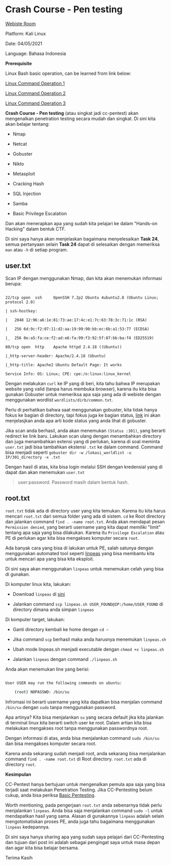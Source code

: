 # Crash Course - Pen testing

[Webiste Room](https://tryhackme.com/room/ccpentesting)



Platform:	Kali Linux

Date:		04/05/2021

Language:	Bahasa Indonesia



**Prerequisite**

Linux Bash basic operation, can be learned from link below:

[Linux Command Operation 1](https://tryhackme.com/room/linux1)

[Linux Command Operation 2](https://tryhackme.com/room/linux2)

[Linux Command Operation 3](https://tryhackme.com/room/linux3)



**Crash Course - Pen testing** (atau singkat jadi cc-pentest) akan mengenalkan penetration testing secara mudah dan singkat. Di sini kita akan belajar tentang:

- Nmap

- Netcat

- Gobuster

- Nikto

- Metasploit

- Cracking Hash

- SQL Injection

- Samba

- Basic Privilege Escalation



Dan akan menerapkan apa yang sudah kita pelajari ke dalam "Hands-on Hacking" dalam bentuk CTF.



Di sini saya hanya akan menjelaskan bagaimana menyelesaikan **Task 24**, semua pertanyaan selain **Task 24** dapat di selesaikan dengan memeriksa `man` atau `-h` di setiap program.



## user.txt



Scan IP dengan menggunakan Nmap, dan kita akan menemukan informasi berupa:

```

22/tcp open  ssh     OpenSSH 7.2p2 Ubuntu 4ubuntu2.8 (Ubuntu Linux; protocol 2.0)

| ssh-hostkey: 

|   2048 12:96:a6:1e:81:73:ae:17:4c:e1:7c:63:78:3c:71:1c (RSA)

|   256 6d:9c:f2:07:11:d2:aa:19:99:90:bb:ec:6b:a1:53:77 (ECDSA)

|_  256 0e:a5:fa:ce:f2:ad:e6:fa:99:f3:92:5f:87:bb:ba:f4 (ED25519)

80/tcp open  http    Apache httpd 2.4.18 ((Ubuntu))

|_http-server-header: Apache/2.4.18 (Ubuntu)

|_http-title: Apache2 Ubuntu Default Page: It works

Service Info: OS: Linux; CPE: cpe:/o:linux:linux_kernel

```

<picture cc_pentest_nmap_result>



Dengan melakukan `curl` ke IP yang di beri, kita tahu bahwa IP merupakan website yang valid (tanpa harus membuka browser), karena itu kita bisa gunakan Gobuster untuk memeriksa apa saja yang ada di webiste dengan menggunakan wordlist `wordlists/dirb/common.txt`.



Perlu di perhatikan bahwa saat menggunakan gobuster, kita tidak hanya fokus ke bagian di directory, tapi fokus juga ke bagian status, [link](https://developer.mozilla.org/en-US/docs/Web/HTTP/Status) ini akan menjelasjkan anda apa arti kode status yang anda lihat di gobuster.



Jika scan anda berhasil, anda akan menemukan `(Status :301)`, yang berarti redirect ke link baru. Lakukan scan ulang dengan menambahkan directory dan juga menambahkan extensi yang di perlukan, karena di soal meminta `user.txt` jadi bisa tambahkan ekstensi `.txt` ke dalam command. Command bisa menjadi seperti `gobuster dir -w /lokasi_worldlist -u IP/301_directory -x .txt`



<picture cc_pentest_gobuster_result>



Dengan hasil di atas, kita bisa login melalui SSH dengan kredensial yang di dapat dan akan menemukan `user.txt`



> user:password. Password masih dalam bentuk hash.



## root.txt



`root.txt` tidak ada di directory user yang kita temukan. Karena itu kita harus mencari `root.txt` dari semua folder yang ada di sistem. `cd` ke Root directory dan jalankan command `find . -name root.txt`. Anda akan mendapat pesan `Permission denied`, yang berarti username yang kita dapat memiliki "limit" tentang apa saja yang bisa dilakukan. Karena itu `Privilege Escalation` atau PE di perlukan agar kita bisa mengakses komputer secara `root`.



Ada banyak cara yang bisa di lakukan untuk PE, salah satunya dengan menggunakan automated tool seperti [linpeas](https://github.com/carlospolop/privilege-escalation-awesome-scripts-suite/tree/master/linPEAS) yang bisa membantu kita untuk mencari apa yang bisa kita eksploit. 



Di sini saya akan menggunakan `linpeas` untuk menemukan celah yang bisa di gunakan.



Di komputer linux kita, lakukan:

- Download `linpeas` di [sini](https://github.com/carlospolop/privilege-escalation-awesome-scripts-suite/tree/master/linPEAS)

- Jalankan command `scp linpeas.sh USER_FOUND@IP:/home/USER_FOUND` di directory dimana anda simpan `linpeas`



Di komputer target, lakukan:

- Ganti directory kembali ke home dengan `cd ~`

- Jika command `scp` berhasil maka anda harusnya menemukan `linpeas.sh`

- Ubah mode linpeas.sh menjadi executable dengan `chmod +x linpeas.sh`

- Jalankan `linpeas` dengan command `./linpeas.sh`



Anda akan menemukan line yang berisi:



<picture cc_pentest_linpeas_result>

```bash

User USER may run the following commands on ubuntu:

    (root) NOPASSWD: /bin/su

```

Infromasi ini berarti username yang kita dapatkan bisa menjalan command `/bin/su` dengan `sudo` tanpa menggunakan password. 



Apa artinya? Kita bisa menjalankan `su` yang secara default jika kita jalankan di terminal linux kita berarti switch user ke root. Dalam artian kita bisa melakukan mengakses root tanpa menggunakan passwordnya root.



Dengan informasi di atas, anda bisa menjalankan command `sudo /bin/su` dan bisa mengakses komputer secara root.



Karena anda sekarang sudah menjadi root, anda sekarang bisa menjalankan command `find . -name root.txt` di Root directory. `root.txt` ada di directory `root`.



<picture cc_pentest_root_txt>



**Kesimpulan**



CC-Pentest hanya bertujuan untuk mengenalkan pemula apa saja yang bisa terjadi saat melakukan Penetration Testing. Jika CC-Pentesting belum cukup, anda bisa periksa [Basic Pentesting](https://tryhackme.com/room/basicpentestingjt).

Worth mentioning, pada pengerjaan `root.txt` anda sebenarnya tidak perlu menjalankan `linpeas`. Anda bisa saja menjalankan command `sudo -l` untuk mendapatkan hasil yang sama. Alasan di gunakannya `linpeas` adalah selain mengotomatiskan proses PE, anda juga tahu bagaimana menggunakan `linpeas` kedepannya. 

Di sini saya hanya sharing apa yang sudah saya pelajari dari CC-Pentesting dan tujuan dari post ini adalah sebagai pengingat saya untuk masa depan dan agar kita bisa belajar bersama. 

Terima Kasih